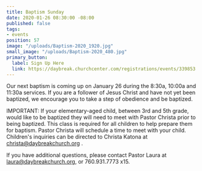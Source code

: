 ```yaml
---
title: Baptism Sunday
date: 2020-01-26 08:30:00 -08:00
published: false
tags:
- events
position: 57
image: "/uploads/Baptism-2020_1920.jpg"
small_image: "/uploads/Baptism-2020_480.jpg"
primary_button:
  label: Sign Up Here
  link: https://daybreak.churchcenter.com/registrations/events/339853
---
```


Our next baptism is coming up on January 26 during the 8:30a, 10:00a and 11:30a services. If you are a follower of Jesus Christ and have not yet been baptized, we encourage you to take a step of obedience and be baptized.

IMPORTANT: If your elementary-aged child, between 3rd and 5th grade, would like to be baptized they will need to meet with Pastor Christa prior to being baptized. This class is required for all children to help prepare them for baptism. Pastor Christa will schedule a time to meet with your child. Children's inquiries can be directed to Christa Katona at christa@daybreakchurch.org .

If you have additional questions, please contact Pastor Laura at laura@daybreakchurch.org, or 760.931.7773 x15.
